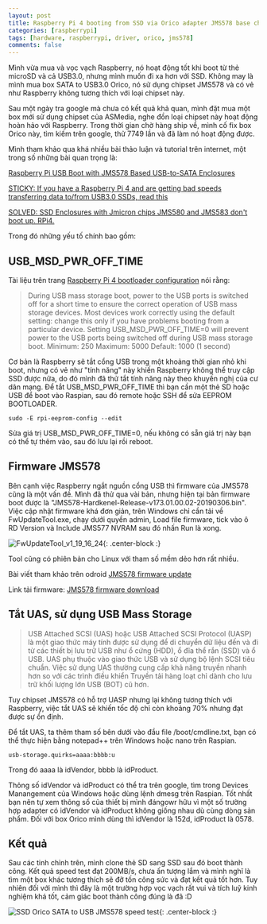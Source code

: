 ```yaml
---
layout: post
title: Raspberry Pi 4 booting from SSD via Orico adapter JMS578 base chipset
categories: [raspberrypi]
tags: [hardware, raspberrypi, driver, orico, jms578]
comments: false
---
```


Mình vừa mua và vọc vạch Raspberry, nó hoạt động tốt khi boot từ thẻ microSD và cả USB3.0, nhưng mình muốn đi xa hơn với SSD.
Không may là mình mua box SATA to USB3.0 Orico, nó sử dụng chipset JMS578 và có vẻ như Raspberry không tương thích với loại chipset này.

Sau một ngày tra google mà chưa có kết quả khả quan, mình đặt mua một box mới sử dụng chipset của ASMedia, nghe đồn loại chipset này hoạt động hoàn hảo với Raspberry.
Trong thời gian chờ hàng ship về, mình cố fix box Orico này, tìm kiếm trên google, thử 7749 lần và đã làm nó hoạt động được.

Mình tham khảo qua khá nhiều bài thảo luận và tutorial trên internet, một trong số những bài quan trọng là:

[Raspberry Pi USB Boot with JMS578 Based USB-to-SATA Enclosures](https://www.devwithimagination.com/2021/01/03/raspberry-pi-usb-boot-with-jms578-based-usb-to-sata-enclosures/)

[STICKY: If you have a Raspberry Pi 4 and are getting bad speeds transferring data to/from USB3.0 SSDs, read this](https://www.raspberrypi.org/forums/viewtopic.php?t=245931)

[SOLVED: SSD Enclosures with Jmicron chips JMS580 and JMS583 don't boot up. RPi4.](https://github.com/raspberrypi/rpi-eeprom/issues/266)

Trong đó những yếu tố chính bao gồm:

## USB_MSD_PWR_OFF_TIME

Tài liệu trên trang [Raspberry Pi 4 bootloader configuration](https://www.raspberrypi.org/documentation/hardware/raspberrypi/bcm2711_bootloader_config.md) nói rằng:

>During USB mass storage boot, power to the USB ports is switched off for a short time to ensure the correct operation of USB mass storage devices. Most devices work correctly using the default setting: change this only if you have problems booting from a particular device. Setting USB_MSD_PWR_OFF_TIME=0 will prevent power to the USB ports being switched off during USB mass storage boot.
Minimum: 250
Maximum: 5000
Default: 1000 (1 second)

Cơ bản là Raspberry sẽ tắt cổng USB trong một khoảng thời gian nhỏ khi boot, nhưng có vẻ như "tính năng" này khiến Raspberry không thể truy cập SSD được nữa, do đó mình đã thử tắt tính năng này theo khuyến nghị của cư dân mạng.
Để tắt USB_MSD_PWR_OFF_TIME thì bạn cần một thẻ SD hoặc USB để boot vào Raspian, sau đó remote hoặc SSH để sửa EEPROM BOOTLOADER.

~~~
sudo -E rpi-eeprom-config --edit
~~~

Sửa giá trị USB_MSD_PWR_OFF_TIME=0, nếu không có sẵn giá trị này bạn có thể tự thêm vào, sau đó lưu lại rồi reboot. 

## Firmware JMS578

Bên cạnh việc Raspberry ngắt nguồn cổng USB thì firmware của JMS578 cũng là một vấn đề. Mình đã thử qua vài bản, nhưng hiện tại bản firmware boot được là "JMS578-Hardkenel-Release-v173.01.00.02-20190306.bin".
Việc cập nhật firmware khá đơn giản, trên Windows chỉ cần tải về FwUpdateTool.exe, chạy dưới quyền admin, Load file firmware, tick vào ô RD Version và Include JMS577 NVRAM sau đó nhấn Run là xong.

![FwUpdateTool_v1_19_16_24](https://quynhtam351.github.io/img/FwUpdateTool_v1_19_16_24.png){: .center-block :}

Tool cũng có phiên bản cho Linux với tham số mềm dẻo hơn rất nhiều.

Bài viết tham khảo trên odroid [JMS578 firmware update](https://wiki.odroid.com/odroid-xu4/software/jms578_fw_update)

Link tải firmware: [JMS578 firmware download](https://www.usbdev.ru/files/jmicron/jms578firmware/)

## Tắt UAS, sử dụng USB Mass Storage

>USB Attached SCSI (UAS) hoặc USB Attached SCSI Protocol (UASP) là một giao thức máy tính được sử dụng để di chuyển dữ liệu đến và đi từ các thiết bị lưu trữ USB như ổ cứng (HDD), ổ đĩa thể rắn (SSD) và ổ USB. UAS phụ thuộc vào giao thức USB và sử dụng bộ lệnh SCSI tiêu chuẩn. Việc sử dụng UAS thường cung cấp khả năng truyền nhanh hơn so với các trình điều khiển Truyền tải hàng loạt chỉ dành cho lưu trữ khối lượng lớn USB (BOT) cũ hơn.

Tuy chipset JMS578 có hỗ trợ UASP nhưng lại không tương thích với Raspberry, việc tắt UAS sẽ khiến tốc độ chỉ còn khoảng 70% nhưng đạt được sự ổn định.

Để tắt UAS, ta thêm tham số bên dưới vào đầu file /boot/cmdline.txt, bạn có thể thực hiện bằng notepad++ trên Windows hoặc nano trên Raspian.

~~~
usb-storage.quirks=aaaa:bbbb:u
~~~

Trong đó aaaa là  idVendor, bbbb là idProduct.

Thông số idVendor và idProduct có thể tra trên google, tìm trong Devices Manangement của Windows hoặc dùng lệnh dmesg trên Raspian. Tốt nhất bạn nên tự xem thông số của thiết bị mình đángowr hữu vì một số trường hợp adapter có idVendor và idProduct không giống nhau dù cùng dòng sản phẩm.
Đối với box Orico mình dùng thì idVendor là 152d, idProduct là 0578.

## Kết quả

Sau các tinh chỉnh trên, mình clone thẻ SD sang SSD sau đó boot thành công.
Kết quả speed test đạt 200MB/s, chưa ấn tượng lắm và mình nghĩ là tìm một box khác tương thích sẽ đỡ tốn công sức và đạt kết quả tốt hơn. Tuy nhiên đối với mình thì đây là một trường hợp vọc vạch rất vui và tích luỹ kinh nghiệm khá tốt, cảm giác boot thành công đúng là đã :D

![SSD Orico SATA to USB JMS578 speed test](https://quynhtam351.github.io/img/raspberrypi-orico-2580u3-test.png){: .center-block :}